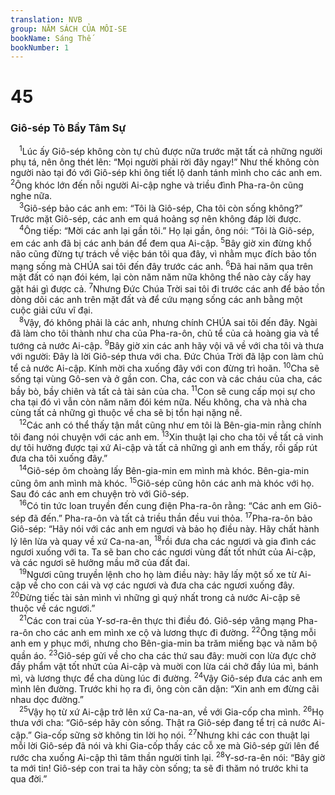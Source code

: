 ```yaml
---
translation: NVB
group: NĂM SÁCH CỦA MÔI-SE
bookName: Sáng Thế 
bookNumber: 1
---
```


<div class="title"><h1>45</h1><h3>Giô-sép Tỏ Bầy Tâm Sự </h3></div>
<span class="verse sa_45_1"> <sup>1</sup>Lúc ấy Giô-sép không còn tự chủ được nữa trước mặt tất cả những người phụ tá, nên ông thét lên: “Mọi người phải rời đây ngay!” Như thế không còn người nào tại đó với Giô-sép khi ông tiết lộ danh tánh mình cho các anh em. </span>
<span class="verse sa_45_2"><sup>2</sup>Ông khóc lớn đến nỗi người Ai-cập nghe và triều đình Pha-ra-ôn cũng nghe nữa. <br/></span>
<span class="verse sa_45_3"> <sup>3</sup>Giô-sép bảo các anh em: “Tôi là Giô-sép, Cha tôi còn sống không?” Trước mặt Giô-sép, các anh em quá hoảng sợ nên không đáp lời được. <br/></span>
<span class="verse sa_45_4"> <sup>4</sup>Ông tiếp: “Mời các anh lại gần tôi.” Họ lại gần, ông nói: “Tôi là Giô-sép, em các anh đã bị các anh bán để đem qua Ai-cập. </span>
<span class="verse sa_45_5"><sup>5</sup>Bây giờ xin đừng khổ não cũng đừng tự trách về việc bán tôi qua đây, vì nhằm mục đích bảo tồn mạng sống mà CHÚA sai tôi đến đây trước các anh. </span>
<span class="verse sa_45_6"><sup>6</sup>Đã hai năm qua trên mặt đất có nạn đói kém, lại còn năm năm nữa không thể nào cày cấy hay gặt hái gì được cả. </span>
<span class="verse sa_45_7"><sup>7</sup>Nhưng Đức Chúa Trời sai tôi đi trước các anh để bảo tồn dòng dõi các anh trên mặt đất và để cứu mạng sống các anh bằng một cuộc giải cứu vĩ đại. <br/></span>
<span class="verse sa_45_8"> <sup>8</sup>Vậy, đó không phải là các anh, nhưng chính CHÚA sai tôi đến đây. Ngài đã làm cho tôi thành như cha của Pha-ra-ôn, chủ tể của cả hoàng gia và tể tướng cả nước Ai-cập. </span>
<span class="verse sa_45_9"><sup>9</sup>Bây giờ xin các anh hãy vội vã về với cha tôi và thưa với người: Đây là lời Giô-sép thưa với cha. Đức Chúa Trời đã lập con làm chủ tể cả nước Ai-cập. Kính mời cha xuống đây với con đừng trì hoãn. </span>
<span class="verse sa_45_10"><sup>10</sup>Cha sẽ sống tại vùng Gô-sen và ở gần con. Cha, các con và các cháu của cha, các bầy bò, bầy chiên và tất cả tài sản của cha. </span>
<span class="verse sa_45_11"><sup>11</sup>Con sẽ cung cấp mọi sự cho cha tại đó vì vẫn còn năm năm đói kém nữa. Nếu không, cha và nhà cha cùng tất cả những gì thuộc về cha sẽ bị tổn hại nặng nề. <br/></span>
<span class="verse sa_45_12"> <sup>12</sup>Các anh có thể thấy tận mắt cũng như em tôi là Bên-gia-min rằng chính tôi đang nói chuyện với các anh em. </span>
<span class="verse sa_45_13"><sup>13</sup>Xin thuật lại cho cha tôi về tất cả vinh dự tôi hưởng được tại xứ Ai-cập và tất cả những gì anh em thấy, rồi gấp rút đưa cha tôi xuống đây.” <br/></span>
<span class="verse sa_45_14"> <sup>14</sup>Giô-sép ôm choàng lấy Bên-gia-min em mình mà khóc. Bên-gia-min cũng ôm anh mình mà khóc. </span>
<span class="verse sa_45_15"><sup>15</sup>Giô-sép cũng hôn các anh mà khóc với họ. Sau đó các anh em chuyện trò với Giô-sép. <br/></span>
<span class="verse sa_45_16"> <sup>16</sup>Có tin tức loan truyền đến cung điện Pha-ra-ôn rằng: “Các anh em Giô-sép đã đến.” Pha-ra-ôn và tất cả triều thần đều vui thỏa. </span>
<span class="verse sa_45_17"><sup>17</sup>Pha-ra-ôn bảo Giô-sép: “Hãy nói với các anh em ngươi và bảo họ điều này. Hãy chất hành lý lên lừa và quay về xứ Ca-na-an, </span>
<span class="verse sa_45_18"><sup>18</sup>rồi đưa cha các ngươi và gia đình các ngươi xuống với ta. Ta sẽ ban cho các ngươi vùng đất tốt nhứt của Ai-cập, và các ngươi sẽ hưởng mầu mỡ của đất đai. <br/></span>
<span class="verse sa_45_19"> <sup>19</sup>Ngươi cũng truyền lệnh cho họ làm điều này: hãy lấy một số xe từ Ai-cập về cho con cái và vợ các ngươi và đưa cha các ngươi xuống đây. </span>
<span class="verse sa_45_20"><sup>20</sup>Đừng tiếc tài sản mình vì những gì quý nhất trong cả nước Ai-cập sẽ thuộc về các ngươi.” <br/></span>
<span class="verse sa_45_21"> <sup>21</sup>Các con trai của Y-sơ-ra-ên thực thi điều đó. Giô-sép vâng mạng Pha-ra-ôn cho các anh em mình xe cộ và lương thực đi đường. </span>
<span class="verse sa_45_22"><sup>22</sup>Ông tặng mỗi anh em y phục mới, nhưng cho Bên-gia-min ba trăm miếng bạc và năm bộ quần áo. </span>
<span class="verse sa_45_23"><sup>23</sup>Giô-sép gửi về cho cha các thứ sau đây: muời con lừa đực chở đầy phẩm vật tốt nhứt của Ai-cập và muời con lừa cái chở đầy lúa mì, bánh mì, và lương thực để cha dùng lúc đi đường. </span>
<span class="verse sa_45_24"><sup>24</sup>Vậy Giô-sép đưa các anh em mình lên đường. Trước khi họ ra đi, ông còn căn dặn: “Xin anh em đừng cãi nhau dọc đường.” <br/></span>
<span class="verse sa_45_25"> <sup>25</sup>Vậy họ từ xứ Ai-cập trở lên xứ Ca-na-an, về với Gia-cốp cha mình. </span>
<span class="verse sa_45_26"><sup>26</sup>Họ thưa với cha: “Giô-sép hãy còn sống. Thật ra Giô-sép đang tể trị cả nước Ai-cập.” Gia-cốp sững sờ không tin lời họ nói. </span>
<span class="verse sa_45_27"><sup>27</sup>Nhưng khi các con thuật lại mỗi lời Giô-sép đã nói và khi Gia-cốp thấy các cỗ xe mà Giô-sép gửi lên để rước cha xuống Ai-cập thì tâm thần người tỉnh lại. </span>
<span class="verse sa_45_28"><sup>28</sup>Y-sơ-ra-ên nói: “Bây giờ ta mới tin! Giô-sép con trai ta hãy còn sống; ta sẽ đi thăm nó trước khi ta qua đời.” <br/></span>
